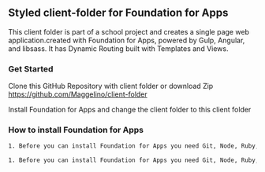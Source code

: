 ## Styled client-folder for Foundation for Apps

This client folder is part of a school project and creates a single page web application.created with Foundation for Apps, powered by Gulp, Angular, and libsass. It has Dynamic Routing built with Templates and Views. 

### Get Started

Clone this GitHub Repository with client folder or download Zip 
https://github.com/Maggelino/client-folder

Install Foundation for Apps and change the client folder to this client folder

### How to install Foundation for Apps

```bash
1. Before you can install Foundation for Apps you need Git, Node, Ruby, bower, SASS installed globally on your computer
```

```bash
1. Before you can install Foundation for Apps you need Git, Node, Ruby, bower, SASS installed globally on your computer
```
